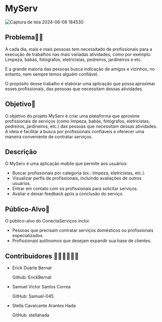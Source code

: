 # MyServ
![Captura de tela 2024-06-08 184530](https://github.com/stellahada/App-MyServ/assets/91349698/764a15fd-fe02-4398-aa3d-e11282474881)

## Problema😵‍💫
A cada dia, mais e mais pessoas tem necessitado de profissionais para a
execução de trabalhos nas mais variadas atividades, como por exemplo:
Limpeza, babás, fotógrafos, eletricistas, pedreiros, jardineiros e etc.

E a grande maioria das pessoas busca indicação de amigos e vizinhos, no entanto, nem sempre temos alguém confiável.

O propósito desse trabalho é elaborar uma aplicação que possa aproximar esses profissionais, das pessoas que necessitam dessas atividades.

## Objetivo🎯
O objetivo do projeto MyServ é criar uma plataforma que aproxime profissionais de serviços (como limpeza, babás, fotógrafos, eletricistas, pedreiros, jardineiros, etc.) das pessoas que necessitam dessas atividades. A ideia é facilitar a busca por profissionais confiáveis e oferecer uma maneira conveniente de contratar serviços.

## Descrição
O MyServ é uma aplicação mobile que permite aos usuários:

- Buscar profissionais por categoria (ex.: limpeza, eletricistas, etc.).
- Visualizar perfis de profissionais, incluindo avaliações de outros usuários.
- Entrar em contato com os profissionais para solicitar serviços.
- Avaliar e deixar feedback após a conclusão do serviço.
## Público-Alvo👥
O público-alvo do ConectaServiços inclui:

- Pessoas que precisam contratar serviços domésticos ou profissionais especializados.
- Profissionais autônomos que desejam expandir sua base de clientes.

## Contribuidores 🧑‍💻👩‍💻🧑‍💻
- Erick Duarte Bernat

  Github: ErickBernat
- Samuel Victor Santos Correa

  GitHub: Samuel-045

- Stella Cavalcante Arantes Hada

  GitHub: stellahada
